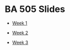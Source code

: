 # BA 505 Slides

+ [Week 1](https://drjietao.github.io/BA505-Slides/Lecture01-PY4E-Chap1.slides.html)

+ [Week 2](https://drjietao.github.io/BA505-Slides/Lecture02-PY4E-Chap2%263.slides.html)

+ [Week 3](https://drjietao.github.io/BA505-Slides/Lecture03-PY4E-Chap4.slides.html)
